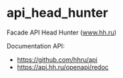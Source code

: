 # api_head_hunter
Facade API Head Hunter (www.hh.ru)

Documentation API: 
 - https://github.com/hhru/api
 - https://api.hh.ru/openapi/redoc
